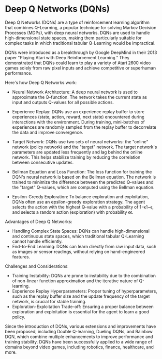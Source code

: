 # Deep Q Networks (DQNs)

Deep Q Networks (DQNs) are a type of reinforcement learning algorithm that combines Q-Learning, a popular technique for solving Markov Decision Processes (MDPs), with deep neural networks. DQNs are used to handle high-dimensional state spaces, making them particularly suitable for complex tasks in which traditional tabular Q-Learning would be impractical.

DQNs were introduced as a breakthrough by Google DeepMind in their 2013 paper "Playing Atari with Deep Reinforcement Learning." They demonstrated that DQNs could learn to play a variety of Atari 2600 video games solely from raw pixel inputs and achieve competitive or superhuman performance.

Here's how Deep Q Networks work:

* Neural Network Architecture: A deep neural network is used to approximate the Q-function. The network takes the current state as input and outputs Q-values for all possible actions.

* Experience Replay: DQNs use an experience replay buffer to store experiences (state, action, reward, next state) encountered during interactions with the environment. During training, mini-batches of experiences are randomly sampled from the replay buffer to decorrelate the data and improve convergence.

* Target Network: DQNs use two sets of neural networks: the "online" network (policy network) and the "target" network. The target network's parameters are updated less frequently and lag behind the online network. This helps stabilize training by reducing the correlation between consecutive updates.

* Bellman Equation and Loss Function: The loss function for training the DQN's neural network is based on the Bellman equation. The network is trained to minimize the difference between the predicted Q-values and the "target" Q-values, which are computed using the Bellman equation.

* Epsilon-Greedy Exploration: To balance exploration and exploitation, DQNs often use an epsilon-greedy exploration strategy. The agent selects the action with the highest Q-value with a probability of 1−ϵ1−ϵ, and selects a random action (exploration) with probability ϵϵ.

Advantages of Deep Q Networks:

* Handling Complex State Spaces: DQNs can handle high-dimensional and continuous state spaces, which traditional tabular Q-Learning cannot handle efficiently.
* End-to-End Learning: DQNs can learn directly from raw input data, such as images or sensor readings, without relying on hand-engineered features.

Challenges and Considerations:

* Training Instability: DQNs are prone to instability due to the combination of non-linear function approximation and the iterative nature of Q-learning.
* Experience Replay Hyperparameters: Proper tuning of hyperparameters, such as the replay buffer size and the update frequency of the target network, is crucial for stable training.
* Exploration-Exploitation Trade-off: Ensuring a proper balance between exploration and exploitation is essential for the agent to learn a good policy.

Since the introduction of DQNs, various extensions and improvements have been proposed, including Double Q-learning, Dueling DQNs, and Rainbow DQN, which combine multiple enhancements to improve performance and training stability. DQNs have been successfully applied to a wide range of domains beyond video games, including robotics, finance, healthcare, and more.